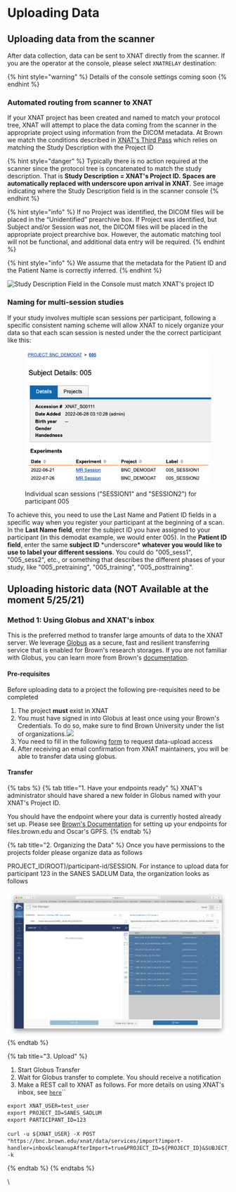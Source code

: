 # Uploading Data

## Uploading data from the scanner

After data collection, data can be sent to XNAT directly from the scanner. If you are the operator at the console, please select `XNATRELAY` destination:

{% hint style="warning" %}
Details of the console settings coming soon
{% endhint %}

### Automated routing from scanner to XNAT

If your XNAT project has been created and named to match your protocol tree, XNAT will attempt to place the data coming from the scanner in the appropriate project using information from the DICOM metadata. At Brown we match the conditions described in [XNAT's Third Pass](https://wiki.xnat.org/documentation/how-to-use-xnat/image-session-upload-methods-in-xnat/how-xnat-scans-dicom-to-map-to-project-subject-session) which relies on matching the Study Description with the Project ID

{% hint style="danger" %}
Typically there is no action required at the scanner since the protocol tree is concatenated to match the study description. That is **Study Description = XNAT's Project ID.** **Spaces are automatically replaced with underscore upon arrival in XNAT**. See image indicating where the Study Description field is in the scanner console
{% endhint %}

{% hint style="info" %}
If no Project was identified, the DICOM files will be placed in the “Unidentified” prearchive box. If Project was identified, but Subject and/or Session was not, the DICOM files will be placed in the appropriate project prearchive box. However, the automatic matching tool will not be functional, and additional data entry will be required.
{% endhint %}

{% hint style="info" %}
We assume that the metadata for the Patient ID and the Patient Name is correctly inferred.
{% endhint %}

![Study Description Field in the Console must match XNAT's project ID](../.gitbook/assets/IMG\_3251.jpeg)

### Naming for multi-session studies

If your study involves multiple scan sessions per participant, following a specific consistent naming scheme will allow XNAT to nicely organize your data so that each scan session is nested under the the correct participant like this:

<figure><img src="../.gitbook/assets/Screen Shot 2022-10-26 at 11.34.40 AM (1).png" alt=""><figcaption><p>Individual scan sessions ("SESSION1" and "SESSION2") for participant 005</p></figcaption></figure>

To achieve this, you need to use the Last Name and Patient ID fields in a specific way when you register your participant at the beginning of a scan. In the **Last Name field**, enter the subject ID you have assigned to your participant (in this demodat example, we would enter 005). In the **Patient ID field**, enter the same **subject ID** \*underscore\* **whatever you would like to use to label your different sessions**. You could do "005\_sess1", "005\_sess2", etc., or something that describes the different phases of your study, like "005\_pretraining", "005\_training", "005\_posttraining".

## Uploading historic data (NOT Available at the moment 5/25/21)

### Method 1: Using Globus and XNAT's inbox

This is the preferred method to transfer large amounts of data to the XNAT server. We leverage [Globus](https://www.globus.org) as a secure, fast and resilient transferring service that is enabled for Brown's research storages. If you are not familiar with Globus, you can learn more from Brown's [documentation](https://docs.ccv.brown.edu/globus/).&#x20;

#### Pre-requisites

Before uploading data to a project the following pre-requisites need to be completed

1. The project **must** exist in XNAT
2. You must have signed in into Globus at least once using your Brown's Credentials. To do so, make sure to find Brown University under the list of organizations.![](https://gblobscdn.gitbook.com/assets%2F-LtBPWc3lCoK-ZiQIe15%2F-M54q3ji-pth\_NceEVA5%2F-M54vJLchHgpZLC2CMbL%2Fimage.png?alt=media\&token=e49aa5ef-7a68-418d-8955-6198a510a857)
3. You need to fill in the following [form](https://forms.gle/XhA9c7UssSzBB1NE7) to request data-upload access&#x20;
4. After receiving an email confirmation from XNAT maintainers, you will be able to transfer data using globus.



#### Transfer

{% tabs %}
{% tab title="1. Have your endpoints ready" %}
XNAT's administrator should have shared a new folder in Globus named with your XNAT's Project ID.

You should have the endpoint where your data is currently hosted already set up. Please see [Brown's Documentation](https://docs.brown.edu/globus) for setting up your endpoints for files.brown.edu and Oscar's GPFS.&#x20;
{% endtab %}

{% tab title="2. Organizing the Data" %}
Once you have permissions to the projects folder please organize data as follows

PROJECT\_ID(ROOT)/participant-id/SESSION. For instance to upload data for participant 123 in the SANES SADLUM Data, the organization looks as follows

![](<../.gitbook/assets/image (29).png>)
{% endtab %}

{% tab title="3. Upload" %}
1. Start Globus Transfer
2. Wait for Globus transfer to complete. You should receive a notification
3. Make a REST call to XNAT as follows. For more details on using XNAT's inbox, see [`here`](https://wiki.xnat.org/documentation/how-to-use-xnat/image-session-upload-methods-in-xnat/using-dicom-inbox-to-import-an-image-session)``

```
export XNAT_USER=test_user
export PROJECT_ID=SANES_SADLUM
export PARTICIPANT_ID=123

curl -u ${XNAT_USER} -X POST "https://bnc.brown.edu/xnat/data/services/import?import-handler=inbox&cleanupAfterImport=true&PROJECT_ID=${PROJECT_ID}&SUBJECT_ID=${PARTICIPANT_ID}&EXPT_LABEL=${PARTICIPANT_ID}&path=/data/xnat/inbox/${PROJECT_ID}/${PARTICIPANT_ID}" -k
```
{% endtab %}
{% endtabs %}



\




